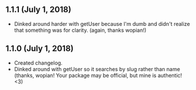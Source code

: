 ## 1.1.1 (July 1, 2018)
- Dinked around harder with getUser because I'm dumb and didn't realize that something was for clarity. (again, thanks wopian!)

## 1.1.0 (July 1, 2018)
- Created changelog.
- Dinked around with getUser so it searches by slug rather than name (thanks, wopian! Your package may be official, but mine is authentic! <3)
